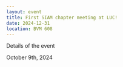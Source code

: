 ```yaml
---
layout: event 
title: First SIAM chapter meeting at LUC!
date: 2024-12-31
location: BVM 608
---
```


Details of the event

October 9th, 2024

